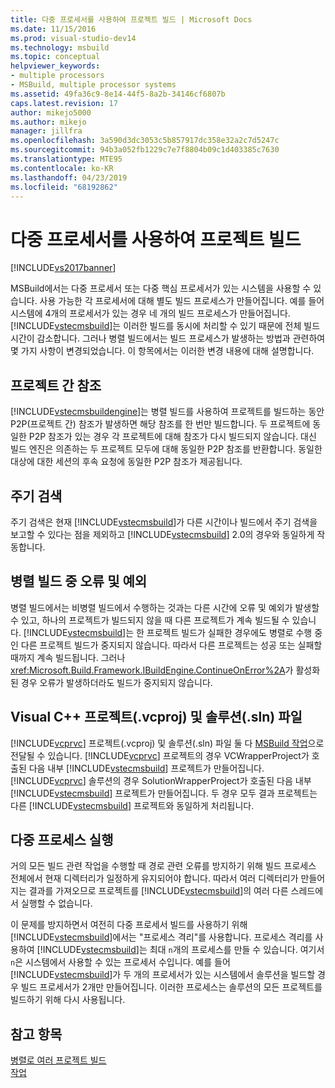 ```yaml
---
title: 다중 프로세서를 사용하여 프로젝트 빌드 | Microsoft Docs
ms.date: 11/15/2016
ms.prod: visual-studio-dev14
ms.technology: msbuild
ms.topic: conceptual
helpviewer_keywords:
- multiple processors
- MSBuild, multiple processor systems
ms.assetid: 49fa36c9-8e14-44f5-8a2b-34146cf6807b
caps.latest.revision: 17
author: mikejo5000
ms.author: mikejo
manager: jillfra
ms.openlocfilehash: 3a590d3dc3053c5b857917dc358e32a2c7d5247c
ms.sourcegitcommit: 94b3a052fb1229c7e7f8804b09c1d403385c7630
ms.translationtype: MTE95
ms.contentlocale: ko-KR
ms.lasthandoff: 04/23/2019
ms.locfileid: "68192862"
---
```

# <a name="using-multiple-processors-to-build-projects"></a>다중 프로세서를 사용하여 프로젝트 빌드
[!INCLUDE[vs2017banner](../includes/vs2017banner.md)]

MSBuild에서는 다중 프로세서 또는 다중 핵심 프로세서가 있는 시스템을 사용할 수 있습니다. 사용 가능한 각 프로세서에 대해 별도 빌드 프로세스가 만들어집니다. 예를 들어 시스템에 4개의 프로세서가 있는 경우 네 개의 빌드 프로세스가 만들어집니다. [!INCLUDE[vstecmsbuild](../includes/vstecmsbuild-md.md)]는 이러한 빌드를 동시에 처리할 수 있기 때문에 전체 빌드 시간이 감소합니다. 그러나 병렬 빌드에서는 빌드 프로세스가 발생하는 방법과 관련하여 몇 가지 사항이 변경되었습니다. 이 항목에서는 이러한 변경 내용에 대해 설명합니다.  
  
## <a name="project-to-project-references"></a>프로젝트 간 참조  
 [!INCLUDE[vstecmsbuildengine](../includes/vstecmsbuildengine-md.md)]는 병렬 빌드를 사용하여 프로젝트를 빌드하는 동안 P2P(프로젝트 간) 참조가 발생하면 해당 참조를 한 번만 빌드합니다. 두 프로젝트에 동일한 P2P 참조가 있는 경우 각 프로젝트에 대해 참조가 다시 빌드되지 않습니다. 대신 빌드 엔진은 의존하는 두 프로젝트 모두에 대해 동일한 P2P 참조를 반환합니다. 동일한 대상에 대한 세션의 후속 요청에 동일한 P2P 참조가 제공됩니다.  
  
## <a name="cycle-detection"></a>주기 검색  
 주기 검색은 현재 [!INCLUDE[vstecmsbuild](../includes/vstecmsbuild-md.md)]가 다른 시간이나 빌드에서 주기 검색을 보고할 수 있다는 점을 제외하고 [!INCLUDE[vstecmsbuild](../includes/vstecmsbuild-md.md)] 2.0의 경우와 동일하게 작동합니다.  
  
## <a name="errors-and-exceptions-during-parallel-builds"></a>병렬 빌드 중 오류 및 예외  
 병렬 빌드에서는 비병렬 빌드에서 수행하는 것과는 다른 시간에 오류 및 예외가 발생할 수 있고, 하나의 프로젝트가 빌드되지 않을 때 다른 프로젝트가 계속 빌드될 수 있습니다. [!INCLUDE[vstecmsbuild](../includes/vstecmsbuild-md.md)]는 한 프로젝트 빌드가 실패한 경우에도 병렬로 수행 중인 다른 프로젝트 빌드가 중지되지 않습니다. 따라서 다른 프로젝트는 성공 또는 실패할 때까지 계속 빌드됩니다. 그러나 <xref:Microsoft.Build.Framework.IBuildEngine.ContinueOnError%2A>가 활성화된 경우 오류가 발생하더라도 빌드가 중지되지 않습니다.  
  
## <a name="visual-c-project-vcproj-and-solution-sln-files"></a>Visual C++ 프로젝트(.vcproj) 및 솔루션(.sln) 파일  
 [!INCLUDE[vcprvc](../includes/vcprvc-md.md)] 프로젝트(.vcproj) 및 솔루션(.sln) 파일 둘 다 [MSBuild 작업](../msbuild/msbuild-task.md)으로 전달될 수 있습니다. [!INCLUDE[vcprvc](../includes/vcprvc-md.md)] 프로젝트의 경우 VCWrapperProject가 호출된 다음 내부 [!INCLUDE[vstecmsbuild](../includes/vstecmsbuild-md.md)] 프로젝트가 만들어집니다. [!INCLUDE[vcprvc](../includes/vcprvc-md.md)] 솔루션의 경우 SolutionWrapperProject가 호출된 다음 내부 [!INCLUDE[vstecmsbuild](../includes/vstecmsbuild-md.md)] 프로젝트가 만들어집니다. 두 경우 모두 결과 프로젝트는 다른 [!INCLUDE[vstecmsbuild](../includes/vstecmsbuild-md.md)] 프로젝트와 동일하게 처리됩니다.  
  
## <a name="multi-process-execution"></a>다중 프로세스 실행  
 거의 모든 빌드 관련 작업을 수행할 때 경로 관련 오류를 방지하기 위해 빌드 프로세스 전체에서 현재 디렉터리가 일정하게 유지되어야 합니다. 따라서 여러 디렉터리가 만들어지는 결과를 가져오므로 프로젝트를 [!INCLUDE[vstecmsbuild](../includes/vstecmsbuild-md.md)]의 여러 다른 스레드에서 실행할 수 없습니다.  
  
 이 문제를 방지하면서 여전히 다중 프로세서 빌드를 사용하기 위해 [!INCLUDE[vstecmsbuild](../includes/vstecmsbuild-md.md)]에서는 "프로세스 격리"를 사용합니다. 프로세스 격리를 사용하여 [!INCLUDE[vstecmsbuild](../includes/vstecmsbuild-md.md)]는 최대 `n`개의 프로세스를 만들 수 있습니다. 여기서 `n`은 시스템에서 사용할 수 있는 프로세서 수입니다. 예를 들어 [!INCLUDE[vstecmsbuild](../includes/vstecmsbuild-md.md)]가 두 개의 프로세서가 있는 시스템에서 솔루션을 빌드할 경우 빌드 프로세서가 2개만 만들어집니다. 이러한 프로세스는 솔루션의 모든 프로젝트를 빌드하기 위해 다시 사용됩니다.  
  
## <a name="see-also"></a>참고 항목  
 [병렬로 여러 프로젝트 빌드](../msbuild/building-multiple-projects-in-parallel-with-msbuild.md)   
 [작업](../msbuild/msbuild-tasks.md)
